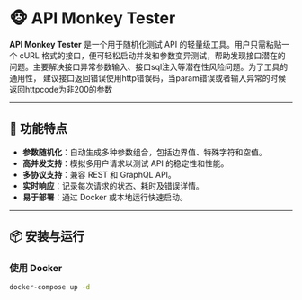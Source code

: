# 🐵 API Monkey Tester

**API Monkey Tester** 是一个用于随机化测试 API 的轻量级工具。用户只需粘贴一个 cURL 格式的接口，便可轻松启动并发和参数变异测试，帮助发现接口潜在的问题。主要解决接口异常参数输入、接口sql注入等潜在性风险问题。为了工具的通用性，
建议接口返回错误使用http错误码，当param错误或者输入异常的时候返回httpcode为非200的参数

---

## 🚀 功能特点

- **参数随机化**：自动生成多种参数组合，包括边界值、特殊字符和空值。
- **高并发支持**：模拟多用户请求以测试 API 的稳定性和性能。
- **多协议支持**：兼容 REST 和 GraphQL API。
- **实时响应**：记录每次请求的状态、耗时及错误详情。
- **易于部署**：通过 Docker 或本地运行快速启动。

---

## 📦 安装与运行

### 使用 Docker
```bash
docker-compose up -d
